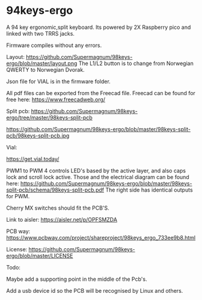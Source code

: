 # 94keys-ergo
A 94 key ergonomic,split keyboard.
Its powered by 2X Raspberry pico and linked with two TRRS jacks.

Firmware compiles without any errors.

Layout:
https://github.com/Supermagnum/98keys-ergo/blob/master/layout.png
The L1/L2 button is to change from  Norwegian QWERTY to Norwegian Dvorak.

Json file for VIAL is in the firmware folder.

All pdf files can be exported from the Freecad file.
Freecad can be found for free here:
https://www.freecadweb.org/

Split pcb:
https://github.com/Supermagnum/98keys-ergo/tree/master/98keys-split-pcb

https://github.com/Supermagnum/98keys-ergo/blob/master/98keys-split-pcb/98keys-split-pcb.jpg


Vial:


https://get.vial.today/


PWM1 to PWM 4 controls LED's based by the active layer, and also caps lock and scroll lock active.
Those and the electrical diagram can be found here:
https://github.com/Supermagnum/98keys-ergo/blob/master/98keys-split-pcb/schema/98keys-split-pcb.pdf
The right side has identical outputs for PWM.

Cherry MX switches should fit the PCB'S.

Link to aisler:
https://aisler.net/p/OPFSMZDA

PCB way:
https://www.pcbway.com/project/shareproject/98keys_ergo_733ee9b8.html


License:
https://github.com/Supermagnum/98keys-ergo/blob/master/LICENSE

Todo:

Maybe add a supporting point in the middle of the Pcb's. 

Add a usb device id so the PCB will be recognised by Linux and others.



